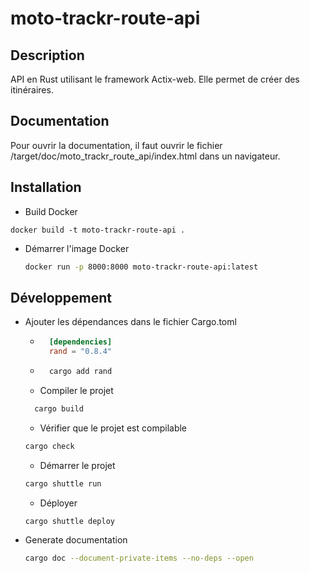 # moto-trackr-route-api

## Description

API en Rust utilisant le framework Actix-web. Elle permet de créer des itinéraires.

## Documentation

Pour ouvrir la documentation, il faut ouvrir le fichier /target/doc/moto_trackr_route_api/index.html dans un navigateur.

## Installation

- Build Docker

```
docker build -t moto-trackr-route-api .
```

- Démarrer l'image Docker

  ```bash
  docker run -p 8000:8000 moto-trackr-route-api:latest
  ```

## Développement

- Ajouter les dépendances dans le fichier Cargo.toml

  - ```toml
      [dependencies]
      rand = "0.8.4"
    ```
  - ```bash
      cargo add rand
    ```

  - Compiler le projet

  ```bash
    cargo build
  ```

  - Vérifier que le projet est compilable

  ```bash
  cargo check
  ```

  - Démarrer le projet

  ```bash
  cargo shuttle run
  ```

  - Déployer

  ```
  cargo shuttle deploy
  ```

- Generate documentation

  ```bash
  cargo doc --document-private-items --no-deps --open
  ```
